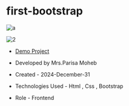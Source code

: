 # first-bootstrap

![a](https://github.com/user-attachments/assets/deec7e93-77a3-4bac-a361-74e2a216b6b7)


![2](https://github.com/user-attachments/assets/e23e8e5d-1c04-4e00-b2a8-26743c79a380)

- <a href="https://parisamohebweb.github.io/first-bootstrap">Demo Project</a>

- Developed by Mrs.Parisa Moheb

- Created - 2024-December-31

- Technologies Used - Html , Css , Bootstrap

- Role - Frontend

